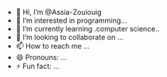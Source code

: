 - 👋 Hi, I’m @Assia-Zouiouig
- 👀 I’m interested in programming...
- 🌱 I’m currently learning .computer science..
- 💞️ I’m looking to collaborate on ...
- 📫 How to reach me ...
- 😄 Pronouns: ...
- ⚡ Fun fact: ...

<!---
AssiaPF/AssiaPF is a ✨ special ✨ repository because its `README.md` (this file) appears on your GitHub profile.
You can click the Preview link to take a look at your changes.
--->
